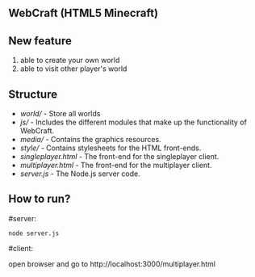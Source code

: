 WebCraft (HTML5 Minecraft)
---------------------

New feature
---------------------
1. able to create your own world
2. able to visit other player's world

Structure
---------------------

+ *world/* - Store all worlds
+ *js/* - Includes the different modules that make up the functionality of WebCraft.
+ *media/* - Contains the graphics resources.
+ *style/* - Contains stylesheets for the HTML front-ends.
+ *singleplayer.html* - The front-end for the singleplayer client.
+ *multiplayer.html* - The front-end for the multiplayer client.
+ *server.js* - The Node.js server code.

How to run?
---------------------
#server:

```
node server.js
```

#client:

open browser and go to http://localhost:3000/multiplayer.html
